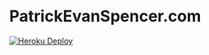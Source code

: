 # PatrickEvanSpencer.com 
[![Heroku Deploy](https://github.com/spencerp98/patrickevanspencer.com/actions/workflows/heroku_deploy.yaml/badge.svg)](https://github.com/spencerp98/patrickevanspencer.com/actions/workflows/heroku_deploy.yaml)

